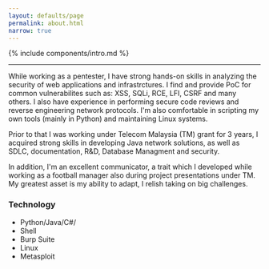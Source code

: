```yaml
---
layout: defaults/page
permalink: about.html
narrow: true
---
```


{% include components/intro.md %}

<hr />

While working as a pentester, I have strong hands-on skills in analyzing the security of web applications and infrastrctures. I find and provide PoC for common vulnerabilites such as: XSS, SQLi, RCE, LFI, CSRF and many others. I also have experience in performing secure code reviews and reverse engineering network protocols. I'm also comfortable in scripting my own tools (mainly in Python) and maintaining Linux systems.

Prior to that I was working under Telecom Malaysia (TM) grant for 3 years, I acquired strong skills  in developing Java network solutions, as well as SDLC, documentation, R&D, Database Managment and security. 

In addition, I'm an excellent communicator, a trait which I developed while working as a football manager also during project presentations under TM. My greatest asset is my ability to adapt, I relish taking on big challenges.

### Technology

* Python/Java/C#/
* Shell
* Burp Suite
* Linux
* Metasploit
